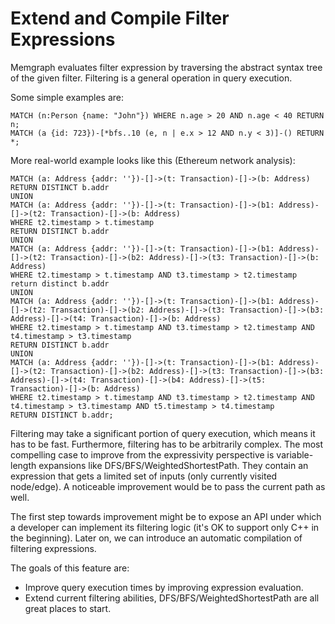 # Extend and Compile Filter Expressions

Memgraph evaluates filter expression by traversing the abstract syntax tree of
the given filter. Filtering is a general operation in query execution.

Some simple examples are:
```
MATCH (n:Person {name: "John"}) WHERE n.age > 20 AND n.age < 40 RETURN n;
MATCH (a {id: 723})-[*bfs..10 (e, n | e.x > 12 AND n.y < 3)]-() RETURN *;
```

More real-world example looks like this (Ethereum network analysis):
```
MATCH (a: Address {addr: ''})-[]->(t: Transaction)-[]->(b: Address)
RETURN DISTINCT b.addr
UNION
MATCH (a: Address {addr: ''})-[]->(t: Transaction)-[]->(b1: Address)-[]->(t2: Transaction)-[]->(b: Address)
WHERE t2.timestamp > t.timestamp
RETURN DISTINCT b.addr
UNION
MATCH (a: Address {addr: ''})-[]->(t: Transaction)-[]->(b1: Address)-[]->(t2: Transaction)-[]->(b2: Address)-[]->(t3: Transaction)-[]->(b: Address)
WHERE t2.timestamp > t.timestamp AND t3.timestamp > t2.timestamp
return distinct b.addr
UNION
MATCH (a: Address {addr: ''})-[]->(t: Transaction)-[]->(b1: Address)-[]->(t2: Transaction)-[]->(b2: Address)-[]->(t3: Transaction)-[]->(b3: Address)-[]->(t4: Transaction)-[]->(b: Address)
WHERE t2.timestamp > t.timestamp AND t3.timestamp > t2.timestamp AND t4.timestamp > t3.timestamp
RETURN DISTINCT b.addr
UNION
MATCH (a: Address {addr: ''})-[]->(t: Transaction)-[]->(b1: Address)-[]->(t2: Transaction)-[]->(b2: Address)-[]->(t3: Transaction)-[]->(b3: Address)-[]->(t4: Transaction)-[]->(b4: Address)-[]->(t5: Transaction)-[]->(b: Address)
WHERE t2.timestamp > t.timestamp AND t3.timestamp > t2.timestamp AND t4.timestamp > t3.timestamp AND t5.timestamp > t4.timestamp
RETURN DISTINCT b.addr;
```

Filtering may take a significant portion of query execution, which means it has
to be fast. Furthermore, filtering has to be arbitrarily complex. The most
compelling case to improve from the expressivity perspective is variable-length
expansions like DFS/BFS/WeightedShortestPath. They contain an expression that
gets a limited set of inputs (only currently visited node/edge). A noticeable
improvement would be to pass the current path as well.

The first step towards improvement might be to expose an API under which a
developer can implement its filtering logic (it's OK to support only C++ in the
beginning). Later on, we can introduce an automatic compilation of filtering
expressions.

The goals of this feature are:

* Improve query execution times by improving expression evaluation.
* Extend current filtering abilities, DFS/BFS/WeightedShortestPath are all
  great places to start.

